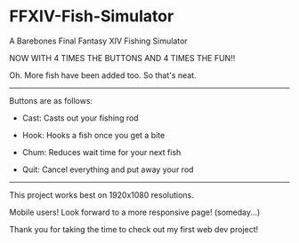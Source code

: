 # FFXIV-Fish-Simulator
A Barebones Final Fantasy XIV Fishing Simulator

NOW WITH 4 TIMES THE BUTTONS AND 4 TIMES THE FUN!!

Oh. More fish have been added too. So that's neat.

-----------------------------------------------
Buttons are as follows:

- Cast: Casts out your fishing rod

- Hook: Hooks a fish once you get a bite

- Chum: Reduces wait time for your next fish

- Quit: Cancel everything and put away your rod

-----------------------------------------------
This project works best on 1920x1080 resolutions. 

Mobile users! Look forward to a more responsive page! (someday...)

Thank you for taking the time to check out my first web dev project!
